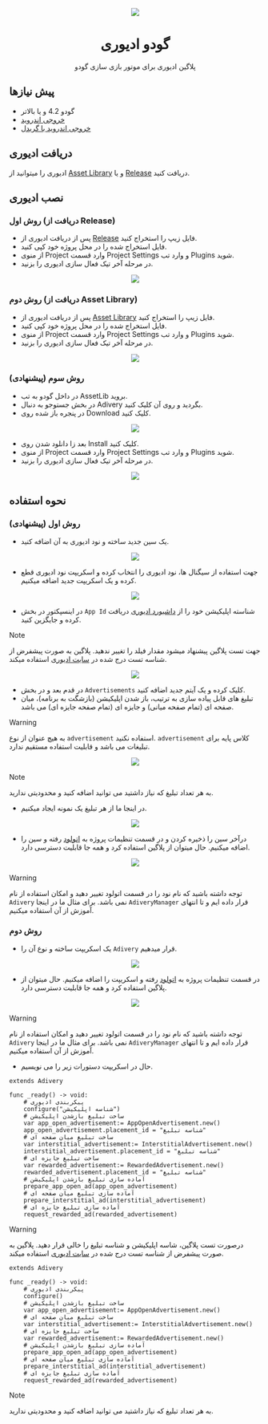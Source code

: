 <p align="center"> <img src="https://www.adivery.com/wp-content/uploads/2021/06/logo3.svg" </p>
<h1 align="center"> گودو ادیوری </h1>
<p align="center">  پلاگین ادیوری برای موتور بازی سازی گودو </p>

## پیش نیازها
- گودو 4.2 و یا بالاتر
- [خروجی اندروید](https://docs.godotengine.org/en/stable/tutorials/export/exporting_for_android.html)
- [خروجی اندروید با گریدل](https://docs.godotengine.org/en/stable/tutorials/export/android_gradle_build.html)
 
## دریافت ادیوری
ادیوری را میتوانید از [Asset Library](https://godotengine.org/asset-library/asset/3094) و یا [Release](https://github.com/DexterFstone/godot-adivery/releases) دریافت کنید.

## نصب ادیوری
### روش اول (دریافت از Release)
- پس از دریافت ادیوری از [Release](https://github.com/DexterFstone/godot-adivery/releases) فایل زیپ را استخراج کنید.
- فایل استخراج شده را در محل پروژه خود کپی کنید.
- از منوی Project وارد قسمت Project Settings و وارد تب Plugins شوید.
- در مرحله آخر تیک فعال سازی ادیوری را بزنید.
<p align="center"> <img src="/screenshots/01%20Enabling%20Plugin.PNG" </p>
  
### روش دوم (دریافت از Asset Library)
- پس از دریافت ادیوری از [Asset Library](https://godotengine.org/asset-library/asset/3094) فایل زیپ را استخراج کنید.
- فایل استخراج شده را در محل پروژه خود کپی کنید.
- از منوی Project وارد قسمت Project Settings و وارد تب Plugins شوید.
- در مرحله آخر تیک فعال سازی ادیوری را بزنید.
<p align="center"> <img src="/screenshots/01%20Enabling%20Plugin.PNG" </p>

### روش سوم (پیشنهادی)
- در داخل گودو به تب AssetLib بروید.
- در بخش جستوجو به دنبال Adivery بگردید و روی آن کلیک کنید.
- در پنجره باز شده روی Download کلیک کنید.

<p align="center"> <img src="/screenshots/02%20Download%20Adivery.PNG" </p>
  
- بعد زا دانلود شدن روی Install کلیک کنید.
- از منوی Project وارد قسمت Project Settings و وارد تب Plugins شوید.
- در مرحله آخر تیک فعال سازی ادیوری را بزنید.
<p align="center"> <img src="/screenshots/01%20Enabling%20Plugin.PNG" </p>

## نحوه استفاده
### روش اول (پیشنهادی)
- یک سین جدید ساخته و نود ادیوری به آن اضافه کنید.
<p align="center"> <img src="/screenshots/03%20Add%20Adivery%20To%20Scene.PNG" </p>

- جهت استفاده از سیگنال ها، نود ادیوری را انتخاب کرده و اسکریپت نود ادیوری قطع کرده و یک اسکریپت جدید اضافه میکنیم.
<p align="center"> <img src="/screenshots/08%20Add%20New%20Script%20To%20Adivery.PNG" </p>

- در اینسپکتور در بخش `App Id` شناسته اپلیکیشن خود را از [داشبورد ادیوری](https://panel.adivery.com/) دریافت کرده و جایگزین کنید.

> [!NOTE]
> جهت تست پلاگین پیشنهاد میشود مقدار فیلد را تغییر ندهید. پلاگین به صورت پیشفرض از شناسه تست درج شده در [سایت ادیوری](https://docs.adivery.com/testing) استفاده میکند.
<p align="center"> <img src="/screenshots/04%20Update%20App%20ID.PNG" </p>

- در قدم بعد و در بخش `Advertisements` کلیک کرده و یک آیتم جدید اضافه کنید.
- تبلیغ های قابل پیاده سازی به ترتیب، باز شدن اپلیکیشن (بازشگت به برنامه)، میان صفحه ای (تمام صفحه میانی) و جایزه ای (تمام صفحه جایزه ای) می باشد.
> [!WARNING]
> به هیچ عنوان از نوع `advertisement` استفاده نکنید. `advertisement` کلاس پایه برای تبلیغات می باشد و قابلیت استفاده مستقیم ندارد.
<p align="center"> <img src="/screenshots/05%20Add%20Advertisement%20To%20Adivery.png" </p>

> [!NOTE]
> به هر تعداد تبلیغ که نیاز داشتید می توانید اضافه کنید و محدودیتی ندارید.

- در اینجا ما از هر تبلیغ یک نمونه ایجاد میکنیم.
<p align="center"> <img src="/screenshots/06%20Add%20Advertisements%20To%20Adivery.png" </p>

- درآخر سین را ذخیره کردن و در قسمت تنظیمات پروژه به [اتولود](https://docs.godotengine.org/en/stable/tutorials/scripting/singletons_autoload.html) رفته و سین را اضافه میکنیم. حال میتوان از پلاگین استفاده کرد و همه جا قابلیت دسترسی دارد.
<p align="center"> <img src="/screenshots/07%20Add%20To%20Autoload.PNG" </p>

> [!WARNING]
> توجه داشته باشید که نام نود را در قسمت اتولود تغییر دهید و امکان استفاده از نام `Adivery` نمی باشد. برای مثال ما در اینجا `AdiveryManager` قرار داده ایم و تا انتهای آموزش از آن استفاده میکنیم.

### روش دوم
- یک اسکریپت ساخته و نوع آن را `Adivery` قرار میدهیم.
<p align="center"> <img src="/screenshots/09%20Create%20New%20Script.PNG" </p>

- در قسمت تنظیمات پروژه به [اتولود](https://docs.godotengine.org/en/stable/tutorials/scripting/singletons_autoload.html) رفته و اسکریپت را اضافه میکنیم. حال میتوان از پلاگین استفاده کرد و همه جا قابلیت دسترسی دارد.
<p align="center"> <img src="/screenshots/10%20Add%20To%20Autoload.PNG" </p>

> [!WARNING]
> توجه داشته باشید که نام نود را در قسمت اتولود تغییر دهید و امکان استفاده از نام `Adivery` نمی باشد. برای مثال ما در اینجا `AdiveryManager` قرار داده ایم و تا انتهای آموزش از آن استفاده میکنیم.

- حال در اسکریپت دستورات زیر را می نویسیم.
```gdscript
extends Adivery

func _ready() -> void:
	# پیکربندی ادیوری 
	configure("شناسه اپلیکیشن")
	# ساخت تبلیغ بازشدن اپلیکیشن 
	var app_open_advertisement:= AppOpenAdvertisement.new()
	app_open_advertisement.placement_id = "شناسه تبلیغ"
	# ساخت تبلیغ میان صفحه ای 
	var interstitial_advertisement:= InterstitialAdvertisement.new()
	interstitial_advertisement.placement_id = "شناسه تبلیغ"
	# ساخت تبلیغ جایزه ای 
	var rewarded_advertisement:= RewardedAdvertisement.new()
	rewarded_advertisement.placement_id = "شناسه تبلیغ"
	# آماده سازی تبلیغ بازشدن اپلیکیشن 
	prepare_app_open_ad(app_open_advertisement)
	# آماده سازی تبلیغ میان صفحه ای 
	prepare_interstitial_ad(interstitial_advertisement)
	# آماده سازی تبلیغ جایزه ای 
	request_rewarded_ad(rewarded_advertisement)
```
> [!WARNING]
> درصورت تست پلاگین، شاسه اپلیکیشن و شناسه تبلیغ را خالی قرار دهید. پلاگین به صورت پیشفرض از شناسه تست درج شده در [سایت ادیوری](https://docs.adivery.com/testing) استفاده میکند.
```gdscript
extends Adivery

func _ready() -> void:
	# پیکربندی ادیوری 
	configure()
	# ساخت تبلیغ بازشدن اپلیکیشن 
	var app_open_advertisement:= AppOpenAdvertisement.new()
	# ساخت تبلیغ میان صفحه ای 
	var interstitial_advertisement:= InterstitialAdvertisement.new()
	# ساخت تبلیغ جایزه ای 
	var rewarded_advertisement:= RewardedAdvertisement.new()
	# آماده سازی تبلیغ بازشدن اپلیکیشن 
	prepare_app_open_ad(app_open_advertisement)
	# آماده سازی تبلیغ میان صفحه ای 
	prepare_interstitial_ad(interstitial_advertisement)
	# آماده سازی تبلیغ جایزه ای 
	request_rewarded_ad(rewarded_advertisement)
```
> [!NOTE]
> به هر تعداد تبلیغ که نیاز داشتید می توانید اضافه کنید و محدودیتی ندارید.


